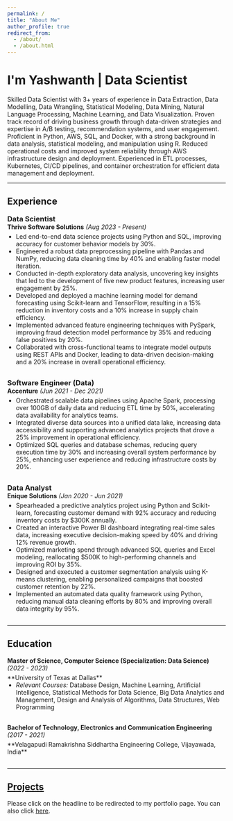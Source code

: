 ```yaml
---
permalink: /
title: "About Me"
author_profile: true
redirect_from: 
  - /about/
  - /about.html
---
```


# I'm Yashwanth | Data Scientist

Skilled Data Scientist with 3+ years of experience in Data Extraction, Data Modelling, Data Wrangling, Statistical Modeling, Data Mining, Natural Language Processing, Machine Learning, and Data Visualization. Proven track record of driving business growth through data-driven strategies and expertise in A/B testing, recommendation systems, and user engagement. Proficient in Python, AWS, SQL, and Docker, with a strong background in data analysis, statistical modeling, and manipulation using R. Reduced operational costs and improved system reliability through AWS infrastructure design and deployment. Experienced in ETL processes, Kubernetes, CI/CD pipelines, and container orchestration for efficient data management and deployment.

---

<style>
  h3, h4, h5, h6 {
    margin: 0;
  }
  .experience-section, .education-section {
    margin-bottom: 30px;
  }
  .company-role, .education-role {
    margin-bottom: 5px;
  }
  .experience-item, .education-item {
    margin-bottom: 15px;
  }
  .experience-item ul, .education-item ul {
    margin: 0;
    padding-left: 20px;
  }
</style>

## Experience

### Data Scientist
<div class="experience-section">
  <div class="company-role">
    <strong>Thrive Software Solutions</strong> <em>(Aug 2023 - Present)</em>
  </div>
  <div class="experience-item">
    <ul>
      <li>Led end-to-end data science projects using Python and SQL, improving accuracy for customer behavior models by 30%.</li>
      <li>Engineered a robust data preprocessing pipeline with Pandas and NumPy, reducing data cleaning time by 40% and enabling faster model iteration.</li>
      <li>Conducted in-depth exploratory data analysis, uncovering key insights that led to the development of five new product features, increasing user engagement by 25%.</li>
      <li>Developed and deployed a machine learning model for demand forecasting using Scikit-learn and TensorFlow, resulting in a 15% reduction in inventory costs and a 10% increase in supply chain efficiency.</li>
      <li>Implemented advanced feature engineering techniques with PySpark, improving fraud detection model performance by 35% and reducing false positives by 20%.</li>
      <li>Collaborated with cross-functional teams to integrate model outputs using REST APIs and Docker, leading to data-driven decision-making and a 20% increase in overall operational efficiency.</li>
    </ul>
  </div>
</div>

### Software Engineer (Data)
<div class="experience-section">
  <div class="company-role">
    <strong>Accenture</strong> <em>(Jun 2021 - Dec 2021)</em>
  </div>
  <div class="experience-item">
    <ul>
      <li>Orchestrated scalable data pipelines using Apache Spark, processing over 100GB of daily data and reducing ETL time by 50%, accelerating data availability for analytics teams.</li>
      <li>Integrated diverse data sources into a unified data lake, increasing data accessibility and supporting advanced analytics projects that drove a 25% improvement in operational efficiency.</li>
      <li>Optimized SQL queries and database schemas, reducing query execution time by 30% and increasing overall system performance by 25%, enhancing user experience and reducing infrastructure costs by 20%.</li>
    </ul>
  </div>
</div>

### Data Analyst
<div class="experience-section">
  <div class="company-role">
    <strong>Enique Solutions</strong> <em>(Jan 2020 - Jun 2021)</em>
  </div>
  <div class="experience-item">
    <ul>
      <li>Spearheaded a predictive analytics project using Python and Scikit-learn, forecasting customer demand with 92% accuracy and reducing inventory costs by $300K annually.</li>
      <li>Created an interactive Power BI dashboard integrating real-time sales data, increasing executive decision-making speed by 40% and driving 12% revenue growth.</li>
      <li>Optimized marketing spend through advanced SQL queries and Excel modeling, reallocating $500K to high-performing channels and improving ROI by 35%.</li>
      <li>Designed and executed a customer segmentation analysis using K-means clustering, enabling personalized campaigns that boosted customer retention by 22%.</li>
      <li>Implemented an automated data quality framework using Python, reducing manual data cleaning efforts by 80% and improving overall data integrity by 95%.</li>
    </ul>
  </div>
</div>

---

## Education

<div class="education-section">
  <div class="education-role">
    <strong>Master of Science, Computer Science (Specialization: Data Science)</strong> <em>(2022 - 2023)</em>
  </div>
  <div class="education-item">
    **University of Texas at Dallas**  
    <ul>
      <li><em>Relevant Courses:</em> Database Design, Machine Learning, Artificial Intelligence, Statistical Methods for Data Science, Big Data Analytics and Management, Design and Analysis of Algorithms, Data Structures, Web Programming</li>
    </ul>
  </div>
</div>

<div class="education-section">
  <div class="education-role">
    <strong>Bachelor of Technology, Electronics and Communication Engineering</strong> <em>(2017 - 2021)</em>
  </div>
  <div class="education-item">
    **Velagapudi Ramakrishna Siddhartha Engineering College, Vijayawada, India**
  </div>
</div>

---

## [Projects](https://yash413.github.io/Projects/)

Please click on the headline to be redirected to my portfolio page. You can also click [here](https://yash413.github.io/Projects/).